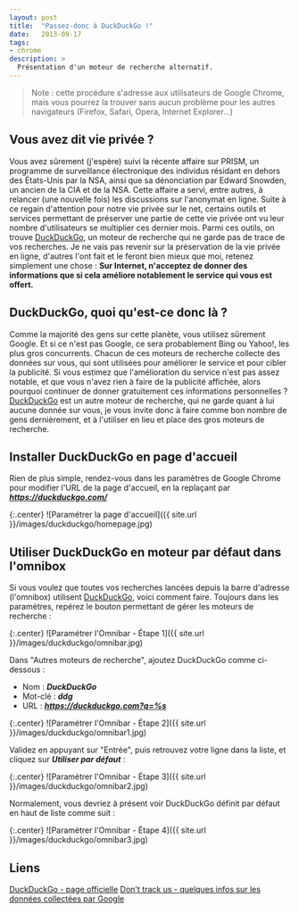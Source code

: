 ```yaml
---
layout: post
title:  "Passez-donc à DuckDuckGo !"
date:   2013-09-17
tags:
- chrome
description: >
  Présentation d'un moteur de recherche alternatif.
---
```


> Note : cette procédure s'adresse aux utilisateurs de Google Chrome, mais vous pourrez la trouver sans aucun problème pour les autres navigateurs (Firefox, Safari, Opera, Internet Explorer...)

## Vous avez dit vie privée ?

Vous avez sûrement (j'espère) suivi la récente affaire sur PRISM, un programme de surveillance électronique des individus résidant en dehors des États-Unis par la NSA, ainsi que sa dénonciation par Edward Snowden, un ancien de la CIA et de la NSA. Cette affaire a servi, entre autres, à relancer (une nouvelle fois) les discussions sur l'anonymat en ligne.
Suite à ce regain d'attention pour notre vie privée sur le net, certains outils et services permettant de préserver une partie de cette vie privée ont vu leur nombre d'utilisateurs se multiplier ces dernier mois. Parmi ces outils, on trouve [DuckDuckGo](https://duckduckgo.com/), un moteur de recherche qui ne garde pas de trace de vos recherches.
Je ne vais pas revenir sur la préservation de la vie privée en ligne, d'autres l'ont fait et le feront bien mieux que moi, retenez simplement une chose :
**Sur Internet, n'acceptez de donner des informations que si cela améliore notablement le service qui vous est offert.**

## DuckDuckGo, quoi qu'est-ce donc là ?</h4>

Comme la majorité des gens sur cette planète, vous utilisez sûrement Google. Et si ce n'est pas Google, ce sera probablement Bing ou Yahoo!, les plus gros concurrents. Chacun de ces moteurs de recherche collecte des données sur vous, qui sont utilisées pour améliorer le service et pour cibler la publicité. Si vous estimez que l'amélioration du service n'est pas assez notable, et que vous n'avez rien à faire de la publicité affichée, alors pourquoi continuer de donner gratuitement ces informations personnelles ?
[DuckDuckGo](https://duckduckgo.com/) est un autre moteur de recherche, qui ne garde quant à lui aucune donnée sur vous, je vous invite donc à faire comme bon nombre de gens dernièrement, et à l'utiliser en lieu et place des gros moteurs de recherche.

## Installer DuckDuckGo en page d'accueil

Rien de plus simple, rendez-vous dans les paramètres de Google Chrome pour modifier l'URL de la page d'accueil, en la replaçant par ***https://duckduckgo.com/***

{:.center}
![Paramétrer la page d'accueil]({{ site.url }}/images/duckduckgo/homepage.jpg)

## Utiliser DuckDuckGo en moteur par défaut dans l'omnibox

Si vous voulez que toutes vos recherches lancées depuis la barre d'adresse (l'omnibox) utilisent [DuckDuckGo](https://duckduckgo.com/), voici comment faire. Toujours dans les paramètres, repérez le bouton permettant de gérer les moteurs de recherche :

{:.center}
![Paramétrer l'Omnibar - Étape 1]({{ site.url }}/images/duckduckgo/omnibar.jpg)

Dans "Autres moteurs de recherche", ajoutez DuckDuckGo comme ci-dessous :

* Nom : ***DuckDuckGo***
* Mot-clé : ***ddg***
* URL : ***https://duckduckgo.com?q=%s***

{:.center}
![Paramétrer l'Omnibar - Étape 2]({{ site.url }}/images/duckduckgo/omnibar1.jpg)

Validez en appuyant sur "Entrée", puis retrouvez votre ligne dans la liste, et cliquez sur ***Utiliser par défaut*** :

{:.center}
![Paramétrer l'Omnibar - Étape 3]({{ site.url }}/images/duckduckgo/omnibar2.jpg)

Normalement, vous devriez à présent voir DuckDuckGo définit par défaut en haut de liste comme suit :

{:.center}
![Paramétrer l'Omnibar - Étape 4]({{ site.url }}/images/duckduckgo/omnibar3.jpg)

## Liens
[DuckDuckGo - page officielle](https://duckduckgo.com/)
[Don't track us - quelques infos sur les données collectées par Google](http://donttrack.us/)
